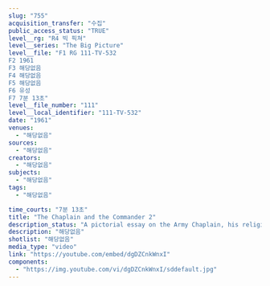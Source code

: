 ```yaml
---
slug: "755"
acquisition_transfer: "수집"
public_access_status: "TRUE"
level__rg: "R4 빅 픽쳐"
level__series: "The Big Picture"
level__file: "F1 RG 111-TV-532
F2 1961
F3 해당없음
F4 해당없음
F5 해당없음
F6 유성
F7 7분 13초"
level__file_number: "111"
level__local_identifier: "111-TV-532"
date: "1961"
venues: 
  - "해당없음"
sources: 
  - "해당없음"
creators: 
  - "해당없음"
subjects: 
  - "해당없음"
tags: 
  - "해당없음"

time_courts: "7분 13초"
title: "The Chaplain and the Commander 2"
description_status: "A pictorial essay on the Army Chaplain, his religious services, pastoral activities and duties as a staff officer."
description: "해당없음"
shotlist: "해당없음"
media_type: "video"
link: "https://youtube.com/embed/dgDZCnkWnxI"
components: 
  - "https://img.youtube.com/vi/dgDZCnkWnxI/sddefault.jpg"
---
```

